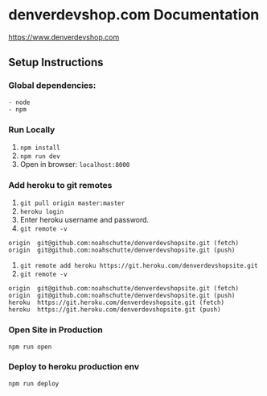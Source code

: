 # denverdevshop.com Documentation
https://www.denverdevshop.com
## Setup Instructions
### Global dependencies:
    - node
    - npm

### Run Locally
1. `npm install`
1. `npm run dev`
1. Open in browser: `localhost:8000`

### Add heroku to git remotes
1. `git pull origin master:master`
1. `heroku login`
1. Enter heroku username and password.
1. `git remote -v`

```
origin	git@github.com:noahschutte/denverdevshopsite.git (fetch)
origin	git@github.com:noahschutte/denverdevshopsite.git (push)
```
1. `git remote add heroku https://git.heroku.com/denverdevshopsite.git`
1. `git remote -v`
```
origin	git@github.com:noahschutte/denverdevshopsite.git (fetch)
origin	git@github.com:noahschutte/denverdevshopsite.git (push)
heroku	https://git.heroku.com/denverdevshopsite.git (fetch)
heroku	https://git.heroku.com/denverdevshopsite.git (push)
```

### Open Site in Production
`npm run open`

### Deploy to heroku production env
`npm run deploy`
